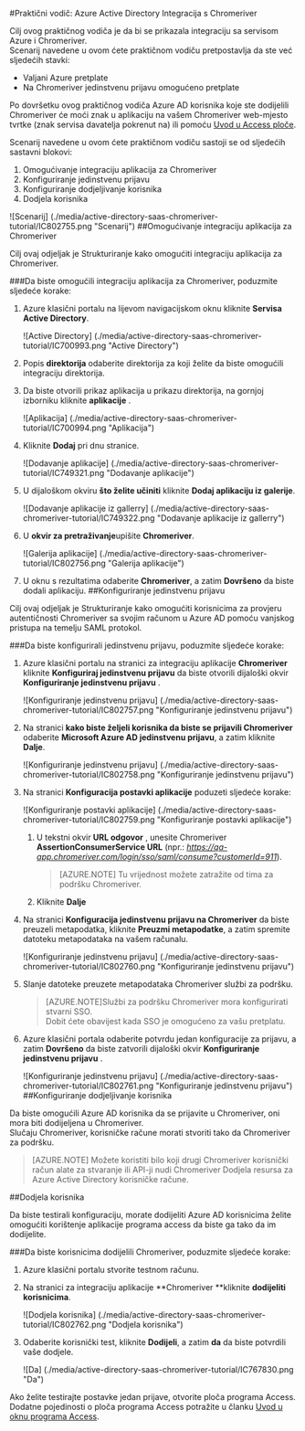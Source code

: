 <properties 
    pageTitle="Praktični vodič: Azure Active Directory Integracija s Chromeriver | Microsoft Azure" 
    description="Saznajte kako koristiti Chromeriver s Azure Active Directory da biste omogućili jedinstvenu prijavu, automatiziranog dodjele resursa i više!" 
    services="active-directory" 
    authors="jeevansd"  
    documentationCenter="na" 
    manager="femila"/>
<tags 
    ms.service="active-directory" 
    ms.devlang="na" 
    ms.topic="article" 
    ms.tgt_pltfrm="na" 
    ms.workload="identity" 
    ms.date="09/29/2016" 
    ms.author="jeedes" />


#<a name="tutorial-azure-active-directory-integration-with-chromeriver"></a>Praktični vodič: Azure Active Directory Integracija s Chromeriver

Cilj ovog praktičnog vodiča je da bi se prikazala integraciju sa servisom Azure i Chromeriver.  
Scenarij navedene u ovom ćete praktičnom vodiču pretpostavlja da ste već sljedećih stavki:

-   Valjani Azure pretplate
-   Na Chromeriver jedinstvenu prijavu omogućeno pretplate

Po dovršetku ovog praktičnog vodiča Azure AD korisnika koje ste dodijelili Chromeriver će moći znak u aplikaciju na vašem Chromeriver web-mjesto tvrtke (znak servisa davatelja pokrenut na) ili pomoću [Uvod u Access ploče](active-directory-saas-access-panel-introduction.md).

Scenarij navedene u ovom ćete praktičnom vodiču sastoji se od sljedećih sastavni blokovi:

1.  Omogućivanje integraciju aplikacija za Chromeriver
2.  Konfiguriranje jedinstvenu prijavu
3.  Konfiguriranje dodjeljivanje korisnika
4.  Dodjela korisnika

![Scenarij] (./media/active-directory-saas-chromeriver-tutorial/IC802755.png "Scenarij")
##<a name="enabling-the-application-integration-for-chromeriver"></a>Omogućivanje integraciju aplikacija za Chromeriver

Cilj ovaj odjeljak je Strukturiranje kako omogućiti integraciju aplikacija za Chromeriver.

###<a name="to-enable-the-application-integration-for-chromeriver-perform-the-following-steps"></a>Da biste omogućili integraciju aplikacija za Chromeriver, poduzmite sljedeće korake:

1.  Azure klasični portalu na lijevom navigacijskom oknu kliknite **Servisa Active Directory**.

    ![Active Directory] (./media/active-directory-saas-chromeriver-tutorial/IC700993.png "Active Directory")

2.  Popis **direktorija** odaberite direktorija za koji želite da biste omogućili integraciju direktorija.

3.  Da biste otvorili prikaz aplikacija u prikazu direktorija, na gornjoj izborniku kliknite **aplikacije** .

    ![Aplikacija] (./media/active-directory-saas-chromeriver-tutorial/IC700994.png "Aplikacija")

4.  Kliknite **Dodaj** pri dnu stranice.

    ![Dodavanje aplikacije] (./media/active-directory-saas-chromeriver-tutorial/IC749321.png "Dodavanje aplikacije")

5.  U dijaloškom okviru **što želite učiniti** kliknite **Dodaj aplikaciju iz galerije**.

    ![Dodavanje aplikacije iz gallerry] (./media/active-directory-saas-chromeriver-tutorial/IC749322.png "Dodavanje aplikacije iz gallerry")

6.  U **okvir za pretraživanje**upišite **Chromeriver**.

    ![Galerija aplikacije] (./media/active-directory-saas-chromeriver-tutorial/IC802756.png "Galerija aplikacije")

7.  U oknu s rezultatima odaberite **Chromeriver**, a zatim **Dovršeno** da biste dodali aplikaciju.
##<a name="configuring-single-sign-on"></a>Konfiguriranje jedinstvenu prijavu

Cilj ovaj odjeljak je Strukturiranje kako omogućiti korisnicima za provjeru autentičnosti Chromeriver sa svojim računom u Azure AD pomoću vanjskog pristupa na temelju SAML protokol.

###<a name="to-configure-single-sign-on-perform-the-following-steps"></a>Da biste konfigurirali jedinstvenu prijavu, poduzmite sljedeće korake:

1.  Azure klasični portalu na stranici za integraciju aplikacije **Chromeriver** kliknite **Konfiguriraj jedinstvenu prijavu** da biste otvorili dijaloški okvir **Konfiguriranje jedinstvenu prijavu** .

    ![Konfiguriranje jedinstvenu prijavu] (./media/active-directory-saas-chromeriver-tutorial/IC802757.png "Konfiguriranje jedinstvenu prijavu")

2.  Na stranici **kako biste željeli korisnika da biste se prijavili Chromeriver** odaberite **Microsoft Azure AD jedinstvenu prijavu**, a zatim kliknite **Dalje**.

    ![Konfiguriranje jedinstvenu prijavu] (./media/active-directory-saas-chromeriver-tutorial/IC802758.png "Konfiguriranje jedinstvenu prijavu")

3.  Na stranici **Konfiguracija postavki aplikacije** poduzeti sljedeće korake:

    ![Konfiguriranje postavki aplikacije] (./media/active-directory-saas-chromeriver-tutorial/IC802759.png "Konfiguriranje postavki aplikacije")

    1.  U tekstni okvir **URL odgovor** , unesite Chromeriver **AssertionConsumerService URL** (npr.: *https://qa-app.chromeriver.com/login/sso/saml/consume?customerId=911*).  

        >[AZURE.NOTE] Tu vrijednost možete zatražite od tima za podršku Chromeriver.

    2.  Kliknite **Dalje**

4.  Na stranici **Konfiguracija jedinstvenu prijavu na Chromeriver** da biste preuzeli metapodatka, kliknite **Preuzmi metapodatke**, a zatim spremite datoteku metapodataka na vašem računalu.

    ![Konfiguriranje jedinstvenu prijavu] (./media/active-directory-saas-chromeriver-tutorial/IC802760.png "Konfiguriranje jedinstvenu prijavu")

5.  Slanje datoteke preuzete metapodataka Chromeriver službi za podršku.

    >[AZURE.NOTE]Službi za podršku Chromeriver mora konfigurirati stvarni SSO.  
    Dobit ćete obavijest kada SSO je omogućeno za vašu pretplatu.

6.  Azure klasični portala odaberite potvrdu jedan konfiguracije za prijavu, a zatim **Dovršeno** da biste zatvorili dijaloški okvir **Konfiguriranje jedinstvenu prijavu** .

    ![Konfiguriranje jedinstvenu prijavu] (./media/active-directory-saas-chromeriver-tutorial/IC802761.png "Konfiguriranje jedinstvenu prijavu")
##<a name="configuring-user-provisioning"></a>Konfiguriranje dodjeljivanje korisnika

Da biste omogućili Azure AD korisnika da se prijavite u Chromeriver, oni mora biti dodijeljena u Chromeriver.  
Slučaju Chromeriver, korisničke račune morati stvoriti tako da Chromeriver za podršku.

>[AZURE.NOTE] Možete koristiti bilo koji drugi Chromeriver korisnički račun alate za stvaranje ili API-ji nudi Chromeriver Dodjela resursa za Azure Active Directory korisničke račune.

##<a name="assigning-users"></a>Dodjela korisnika

Da biste testirali konfiguraciju, morate dodijeliti Azure AD korisnicima želite omogućiti korištenje aplikacije programa access da biste ga tako da im dodijelite.

###<a name="to-assign-users-to-chromeriver-perform-the-following-steps"></a>Da biste korisnicima dodijelili Chromeriver, poduzmite sljedeće korake:

1.  Azure klasični portalu stvorite testnom računu.

2.  Na stranici za integraciju aplikacije **Chromeriver **kliknite **dodijeliti korisnicima**.

    ![Dodjela korisnika] (./media/active-directory-saas-chromeriver-tutorial/IC802762.png "Dodjela korisnika")

3.  Odaberite korisnički test, kliknite **Dodijeli**, a zatim **da** da biste potvrdili vaše dodjele.

    ![Da] (./media/active-directory-saas-chromeriver-tutorial/IC767830.png "Da")

Ako želite testirajte postavke jedan prijave, otvorite ploča programa Access. Dodatne pojedinosti o ploča programa Access potražite u članku [Uvod u oknu programa Access](active-directory-saas-access-panel-introduction.md).

